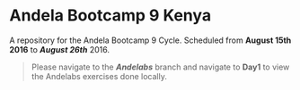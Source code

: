 # Andela Bootcamp 9 Kenya
A repository for the Andela Bootcamp 9 Cycle.
Scheduled from **August 15th 2016** to ***August 26th*** 2016.


>Please navigate to the ***Andelabs*** branch and navigate to **Day1** to view the Andelabs exercises done locally.
